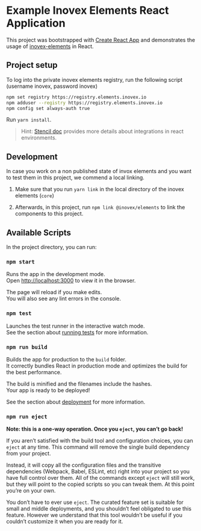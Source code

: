 # Example Inovex Elements React Application

This project was bootstrapped with [Create React App](https://github.com/facebookincubator/create-react-app) and demonstrates the usage of [inovex-elements](https://gitlab.inovex.de/inovex-elements/core) in React. 


## Project setup

To log into the private inovex elements registry, run the following script (username inovex, password inovex)

```bash
npm set registry https://registry.elements.inovex.io
npm adduser --registry https://registry.elements.inovex.io
npm config set always-auth true
```

Run `yarn install`.

> Hint: [Stencil doc](https://stenciljs.com/docs/framework-integration) provides more details about integrations in react environments.

## Development
In case you work on a non published state of invox elements and you want to test them in this project, we commend a local linking.

1. Make sure that you run `yarn link` in the local directory of the inovex elements (`core`)

2. Afterwards, in this project, run `npm link @inovex/elements` to link the components to this project.


## Available Scripts

In the project directory, you can run:

### `npm start`

Runs the app in the development mode.<br>
Open [http://localhost:3000](http://localhost:3000) to view it in the browser.

The page will reload if you make edits.<br>
You will also see any lint errors in the console.

### `npm test`

Launches the test runner in the interactive watch mode.<br>
See the section about [running tests](#running-tests) for more information.

### `npm run build`

Builds the app for production to the `build` folder.<br>
It correctly bundles React in production mode and optimizes the build for the best performance.

The build is minified and the filenames include the hashes.<br>
Your app is ready to be deployed!

See the section about [deployment](#deployment) for more information.

### `npm run eject`

**Note: this is a one-way operation. Once you `eject`, you can’t go back!**

If you aren’t satisfied with the build tool and configuration choices, you can `eject` at any time. This command will remove the single build dependency from your project.

Instead, it will copy all the configuration files and the transitive dependencies (Webpack, Babel, ESLint, etc) right into your project so you have full control over them. All of the commands except `eject` will still work, but they will point to the copied scripts so you can tweak them. At this point you’re on your own.

You don’t have to ever use `eject`. The curated feature set is suitable for small and middle deployments, and you shouldn’t feel obligated to use this feature. However we understand that this tool wouldn’t be useful if you couldn’t customize it when you are ready for it.
